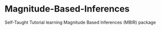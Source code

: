 # Magnitude-Based-Inferences
Self-Taught Tutorial learning Magnitude Based Inferences (MBIR) package
